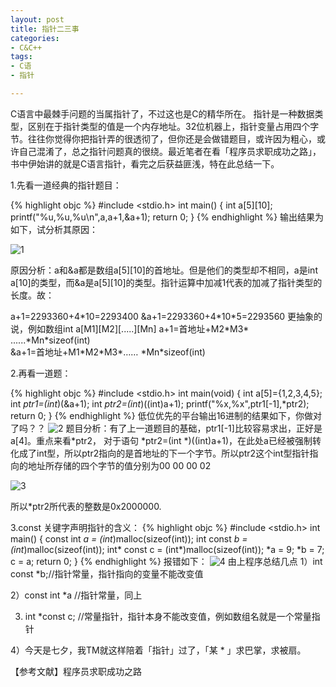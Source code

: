 ```yaml
---
layout: post
title: 指针二三事
categories:
- C&C++
tags:
- C语 
- 指针

---
```

C语言中最棘手问题的当属指针了，不过这也是C的精华所在。
指针是一种数据类型，区别在于指针类型的值是一个内存地址。32位机器上，指针变量占用四个字节。往往你觉得你把指针弄的很透彻了，但你还是会做错题目，或许因为粗心，或许自己混淆了，总之指针问题真的很绕。最近笔者在看「程序员求职成功之路」，书中伊始讲的就是C语言指针，看完之后获益匪浅，特在此总结一下。

1.先看一道经典的指针题目：

{% highlight objc %}
#include <stdio.h>
    int main()
    {
        int a[5][10];
        printf("%u,%u,%u\n",a,a+1,&a+1);
        return 0;
    }
{% endhighlight %}
输出结果为如下，试分析其原因：

![1](http://imemento.github.com/blogImages/20110806-1.png)

原因分析：a和&a都是数组a[5][10]的首地址。但是他们的类型却不相同，a是int a[10]的类型，而&a是a[5][10]的类型。指针运算中加减1代表的加减了指针类型的长度。故：

a+1=2293360+4\*10=2293400
&a+1=2293360+4\*10\*5=2293560
更抽象的说，例如数组int a[M1][M2][.....][Mn]
a+1=首地址+M2\*M3\* ......\*Mn\*sizeof(int)  
&a+1=首地址+M1\*M2\*M3\*…… \*Mn\*sizeof(int)

2.再看一道题：

{% highlight objc %}
#include <stdio.h>
    int main(void)
    {
        int a[5]={1,2,3,4,5};
        int *ptr1=(int*)(&a+1);
        int *ptr2=(int*)((int)a+1);
        printf("%x,%x",ptr1[-1],*ptr2);
        return 0;
    }
{% endhighlight %}
低位优先的平台输出16进制的结果如下，你做对了吗？？
![2](http://imemento.github.com/blogImages/20110806-2.png)
题目分析：有了上一道题目的基础，ptr1[-1]比较容易求出，正好是a[4]。重点来看\*ptr2，
对于语句 \*ptr2=(int \*)((int)a+1)，在此处a已经被强制转化成了int型，所以ptr2指向的是首地址的下一个字节。所以ptr2这个int型指针指向的地址所存储的四个字节的值分别为00 00 00 02

![3](http://imemento.github.com/blogImages/20110806-3.png)

所以\*ptr2所代表的整数是0x2000000.

3.const 关键字声明指针的含义：
{% highlight objc %}
#include <stdio.h>
int main()
{
    const int *a = (int*)malloc(sizeof(int));
    int const *b = (int*)malloc(sizeof(int));
    int* const c = (int*)malloc(sizeof(int));
    *a = 9;
    *b = 7;
    c = a;
    return 0;
}
{% endhighlight %}
报错如下：
![4](http://imemento.github.com/blogImages/20110806-4.png)
由上程序总结几点
1）int const \*b;//指针常量，指针指向的变量不能改变值

2）const int \*a //指针常量，同上

3)  int \*const c; //常量指针，指针本身不能改变值，例如数组名就是一个常量指针

4）今天是七夕，我TM就这样陪着「指针」过了，「某 \* 」求巴掌，求被扇。

【参考文献】程序员求职成功之路